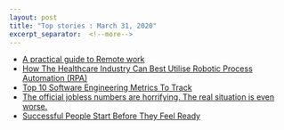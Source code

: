 ```yaml
---
layout: post
title: "Top stories : March 31, 2020"
excerpt_separator:  <!--more-->
---
```

<ul>
<li><a href="https://docs.google.com/document/u/1/d/1FH_2ViEkoFxIgVrEOTZWfs8cUQzkNRLfkeqA37hK690/mobilebasic">A practical guide to Remote work</a></li>
  <li><a href="https://hackernoon.com/how-the-healthcare-industry-can-best-utilise-robotic-process-automation-rba-htft3ybu?source=rss">How The Healthcare Industry Can Best Utilise Robotic Process Automation (RPA)</a></li>
  <li><a href="https://hackernoon.com/top-10-software-engineering-metrics-to-track-if-you-lead-an-agile-team-3s2b93w9e">Top 10 Software Engineering Metrics To Track</a></li>
  <li><a href="https://www.technologyreview.com/s/615413/record-jobless-numbers-hint-at-the-coronavirus-economic-pain/">The official jobless numbers are horrifying. The real situation is even worse.</a></li>  
<li><a href="https://jamesclear.com/successful-people-start-before-they-feel-ready">Successful People Start Before They Feel Ready</a></li>  
</ul>